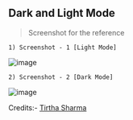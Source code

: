 ## Dark and Light Mode

> Screenshot for the reference

    1) Screenshot - 1 [Light Mode]

  ![image](https://github.com/user-attachments/assets/d71cc62d-6724-488d-a6f2-196ace96df6f)

    2) Screenshot - 2 [Dark Mode]

  ![image](https://github.com/user-attachments/assets/291c2869-ac37-4626-8574-3ef4037859f2)


Credits:- [Tirtha Sharma](https://github.com/genze121 "Tirtha Sharma")
